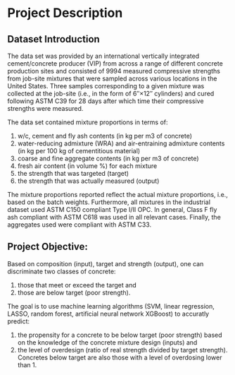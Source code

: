 # Project Description

## Dataset Introduction
The data set was provided by an international vertically integrated cement/concrete producer (VIP) from across a range of different concrete production sites and consisted of 9994 measured compressive strengths from job-site mixtures that were sampled across various locations in the United States. Three samples corresponding to a given mixture was collected at the job-site (i.e., in the form of 6″×12″ cylinders) and cured following ASTM C39 for 28 days after which time their compressive strengths were measured. 

The data set contained mixture proportions in terms of: 
1. w/c, cement and fly ash contents (in kg per m3 of concrete)
2. water-reducing admixture (WRA) and air-entraining admixture contents (in kg per 100 kg of cementitious material) 
3. coarse and fine aggregate contents (in kg per m3 of concrete)
4. fresh air content (in volume %) for each mixture
5. the strength that was targeted (target) 
6. the strength that was actually measured (output)

The mixture proportions reported reflect the actual mixture proportions, i.e., based on the batch weights. Furthermore, all mixtures in the industrial dataset used ASTM C150 compliant Type I/II OPC. In general, Class F fly ash compliant with ASTM C618 was used in all relevant cases. Finally, the aggregates used were compliant with ASTM C33.

## Project Objective:
Based on composition (input), target and strength (output), one can discriminate two classes of concrete:
1. those that meet or exceed the target and 
2. those are below target (poor strength).

The goal is to use machine learning algorithms (SVM, linear regression, LASSO, random forest, artificial neural network XGBoost) to accuratly predict: 

1. the propensity for a concrete to be below target (poor strength) based on the knowledge of the concrete mixture design (inputs) and 
2. the level of overdesign (ratio of real strength divided by target strength). Concretes below target are also those with a level of overdosing lower than 1.







